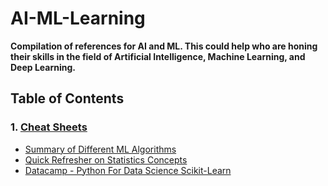 # AI-ML-Learning
**Compilation of references for AI and ML. This could help who are honing their skills in the field of Artificial Intelligence, Machine Learning, and Deep Learning.**

## Table of Contents

### 1. [Cheat Sheets](https://github.com/akagrawal2k17/AI-ML-Learning/tree/master/Cheatsheets)
* [Summary of Different ML Algorithms](https://github.com/akagrawal2k17/AI-ML-Learning/blob/master/Cheatsheets/Machine%20Learning%20Cheatsheet.pdf)
* [Quick Refresher on Statistics Concepts](https://github.com/akagrawal2k17/AI-ML-Learning/blob/master/Cheatsheets/Stats_Cheatsheet.pdf)
* [Datacamp - Python For Data Science Scikit-Learn](https://github.com/akagrawal2k17/AI-ML-Learning/blob/master/Cheatsheets/scikit-learn_cheatsheet.pdf)
